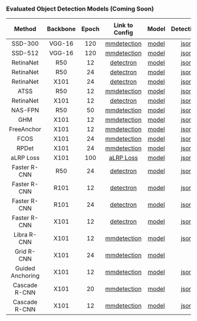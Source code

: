 ### Evaluated Object Detection Models (Coming Soon)

|   Method   | Backbone | Epoch | Link to Config |  Model | Detections | LRP Results | oLRP ↓ | oLRP<sub>Loc</sub> ↓ | oLRP<sub>FP</sub> ↓ | oLRP<sub>FN</sub> ↓ | AP<sup>C</sup> ↑ | AP<sub>50</sub> ↑ | AP<sub>75</sub> ↑ | AR<sup>C</sup><sub>100</sub> ↑|
| :---------------------------: | :-------: | :-----: | :------------: | :------: | :-----:| :----------: | :------: | :------: | :------: | :------: | :------: | :------: | :------: | :------: |
| SSD-300 | VGG-16 | 120 | [mmdetection](https://github.com/open-mmlab/mmdetection/blob/master/configs/ssd/ssd300_coco.py) | [model](https://drive.google.com/file/d/1pASqIfWRAJICBGW2MPwVW3C8pquA-pqV/view?usp=sharing) | [json](https://drive.google.com/file/d/1vt0Gn5El4st31_CUJqq_Gaf1VlLdqpan/view?usp=sharing) |[txt](https://drive.google.com/file/d/1kfXbmKPyoLvtBpFJKPGeIWMGphdYMoWC/view?usp=sharing)| 78.4 | 20.6 | 37.1 | 57.9 | 25.6 | 43.8 | 26.3 | 37.5 |
| SSD-512 | VGG-16 | 120 |[mmdetection](https://github.com/open-mmlab/mmdetection/blob/master/configs/ssd/ssd512_coco.py) | [model](https://drive.google.com/file/d/1qT8_tjV5Kw7sc9HqGA-vCJYRQsJac3To/view?usp=sharing) | [json](https://drive.google.com/file/d/1PRt1J6AGcF-M6fP6FAcsV__QY7Y4lVA0/view?usp=sharing) |[txt](https://drive.google.com/file/d/12X8nJvzpqgeJkYbUUdfC1IW_KVORZ1Sj/view?usp=sharing)| 75.4 | 19.7 | 32.8 | 53.6 | 29.4 | 49.3 | 31.0 | 42.5 |
| RetinaNet | R50 | 12 |[detectron](https://github.com/facebookresearch/Detectron/blob/master/configs/12_2017_baselines/retinanet_R-50-FPN_1x.yaml) | [model](https://drive.google.com/file/d/1QY__Wwf6AQFmTRKmmyj7p_EcqJw3S6Zo/view?usp=sharing) | [json](https://drive.google.com/file/d/1gsxa7JFuOzlIzO-vjPwPd2psz4yPwTax/view?usp=sharing) |[txt](https://drive.google.com/file/d/1KSGf46UfYhtKuGv11RIf0plxdlw9UCHi/view?usp=sharing)| 71.0 | 17.0 | 29.1 | 50.0 | 35.7 | 54.7 | 38.5 | 52.0 |
| RetinaNet | R50 | 24 |[detectron](https://github.com/facebookresearch/Detectron/blob/master/configs/12_2017_baselines/retinanet_R-50-FPN_2x.yaml) | [model](https://drive.google.com/file/d/140nWyeR_HNpLnI9YNPE7N65xnbuwJPX0/view?usp=sharing) | [json](https://drive.google.com/file/d/1gsxa7JFuOzlIzO-vjPwPd2psz4yPwTax/view?usp=sharing) |[txt](https://drive.google.com/file/d/1p8SpyWG5DvPmjKM8wIYrFV68V24M_95R/view?usp=sharing)| 70.6 | 17.1 | 28.4 | 49.6 | 35.7 | 54.9 | 38.2 | 51.4 |
| RetinaNet | X101 | 24 |[detectron](https://github.com/facebookresearch/Detectron/blob/master/configs/12_2017_baselines/retinanet_X-101-64x4d-FPN_2x.yaml) | [model](https://drive.google.com/file/d/1lPyh_oTM5bbaBavp71_EdPJbw8HhscV2/view?usp=sharing) | [json](https://drive.google.com/file/d/1L4KS324htfnaUT3LM2VUD_ImcupbOpHF/view?usp=sharing) |[txt](https://drive.google.com/file/d/1IFWkiU45pAEL2ZrvoyOGVW5F_5iSppp2/view?usp=sharing)| 67.5 | 16.1 | 24.5 | 46.3 | 39.2 | 59.2 | 41.8 | 53.5 |
| ATSS | R50 | 12 |[mmdetection](https://github.com/open-mmlab/mmdetection/blob/master/configs/atss/atss_r50_fpn_1x_coco.py) | [model](https://drive.google.com/file/d/1yoVoT0hcuB23MNE_D-UnDk1QX9M-pk_T/view?usp=sharing) | [json](https://drive.google.com/file/d/1knBeU4VzzIiSLkJOcW0avSridiAsw94m/view?usp=sharing) |[txt](https://drive.google.com/file/d/1OoadD0BSqmy0xmSiQt1OhDzForzuLdN9/view?usp=sharing)| 68.6 | 15.4 | 30.3 | 46.6 | 39.4 | 57.6 | 42.8 | 58.3 |
| RetinaNet | X101 | 12 |[detectron](https://github.com/facebookresearch/Detectron/blob/master/configs/12_2017_baselines/retinanet_X-101-64x4d-FPN_1x.yaml) | [model](https://drive.google.com/file/d/1UIbfySsPaTWEQySgIkfOZoSuXpvMTAwp/view?usp=sharing) | [json](https://drive.google.com/file/d/1MRKKIqgEnGmAi5dWxnHxanUHU7DR_P49/view?usp=sharing) |[txt](https://drive.google.com/file/d/1y_vTsS612Dkoq8RQ58tyO4OVwBAjGGyz/view?usp=sharing)| 67.6 | 16.1 | 25.3 | 46.2 | 39.8 | 59.5 | 43.0 | 54.8 |
| NAS-FPN | R50 | 50 |[mmdetection](https://github.com/open-mmlab/mmdetection/blob/master/configs/nas_fpn/retinanet_r50_nasfpn_crop640_50e_coco.py) | [model](https://drive.google.com/file/d/1OyjHJk9CHwWCKYCkGTNSj7Ur9l5AJsbB/view?usp=sharing) | [json](https://drive.google.com/file/d/1dY0WWDMPpVHK-9Kggo5QOyuBxfvBatIy/view?usp=sharing) |[txt](https://drive.google.com/file/d/1be88jw7pSBXuFnchA_nl0rTfDPIm7Ftw/view?usp=sharing)| 66.7 | 14.8 | 26.6 | 46.3 | 40.5 | 58.4 | 43.1 | 55.6 |
| GHM | X101 | 12 |[mmdetection](https://github.com/open-mmlab/mmdetection/blob/master/configs/ghm/retinanet_ghm_x101_64x4d_fpn_1x_coco.py)|[model](https://drive.google.com/file/d/1ITaXyEIjrbpZ-yBFc89Lr2ohg6-JVgMN/view?usp=sharing)|[json](https://drive.google.com/file/d/1RefYVEkpH7aWsvJs0XkfX0Oq43w7dAOy/view?usp=sharing) |[txt](https://drive.google.com/file/d/1c2As4ASgh-zPWJotyuNmZ-odAzFon2c8/view?usp=sharing)| 66.3 | 15.6 | 27.1 | 44.2 | 41.4 | 60.9 | 44.2 | 57.7 |
| FreeAnchor | X101 | 12 |[mmdetection](https://github.com/open-mmlab/mmdetection/blob/master/configs/free_anchor/retinanet_free_anchor_x101_32x4d_fpn_1x_coco.py)|[model](https://drive.google.com/file/d/10lE4LJk1pitj3_ldsAwb5Nu3cHPzci8-/view?usp=sharing)|[json](https://drive.google.com/file/d/1g77I3KceWHRYfXMm8bvB88RdIlvrMILk/view?usp=sharing)|[txt](https://drive.google.com/file/d/1yONcjyTaGouxx6_TNXKy-snhuAMjjVb7/view?usp=sharing)| 66.0 | 15.2 | 26.4 | 44.5 | 41.9 | 61.0 | 45.0 | 58.6 |
| FCOS | X101 | 24 |[mmdetection](https://github.com/open-mmlab/mmdetection/blob/master/configs/fcos/fcos_x101_64x4d_fpn_gn-head_mstrain_640-800_4x2_2x_coco.py)|[model](https://drive.google.com/file/d/1Ol4u0TKpcucdnaoMTrA2wYff85XQe5Yx/view?usp=sharing)|[json](https://drive.google.com/file/d/10yPrDT0BHAWEXxDM_yyklHCkPuKIWIz5/view?usp=sharing)|[txt](https://drive.google.com/file/d/1n5w339qTE3pRMxEkQl-r9LJ6Tp719YXV/view?usp=sharing)| 64.4 | 14.9 | 25.4 | 41.9 | 42.5 | 62.1 | 45.7 | 58.2 |
| RPDet | X101 | 24 |[mmdetection](https://github.com/open-mmlab/mmdetection/blob/master/configs/reppoints/reppoints_moment_x101_fpn_dconv_c3-c5_gn-neck%2Bhead_2x_coco.py)|[model](https://drive.google.com/file/d/1pN1oBAbtohEzquhLM_facq65HTfpSmea/view?usp=sharing)|[json](https://drive.google.com/file/d/1Hs9v7fji2SptsUqEvPP-i3m78_30WOIr/view?usp=sharing)|[txt](https://drive.google.com/file/d/1i3g6T50N3HMiFlIgIKZThSQ4bozzszu2/view?usp=sharing)| 63.3 | 15.4 | 23.4 | 39.5 | 44.2 | 65.5 | 47.8 | 58.7 |
| aLRP Loss | X101 | 100 |[aLRP Loss](https://github.com/kemaloksuz/aLRPLoss-AblationExperiments/blob/master/configs/aLRPLoss800_x101.py)|[model](https://drive.google.com/file/d/1gCrjqCc9i5-A4y-R6Xxbfpv1DiAH41Fy/view?usp=sharing)|[json](https://drive.google.com/file/d/1EnDccXFCiepIbpNPJmUOpfnjMN94EVMh/view?usp=sharing) |[txt](https://drive.google.com/file/d/1n0tF_XDxmpzCH-F23sQJxBFiP0dZXaSq/view?usp=sharing)| 62.5 | 15.1 | 23.2 | 39.5 | 45.4 | 66.6 | 48.0 | 60.3 |
| Faster R-CNN | R50 | 24 |[detectron](https://github.com/facebookresearch/Detectron/blob/master/configs/12_2017_baselines/e2e_faster_rcnn_R-50-FPN_2x.yaml) |[model]()|[json]()|[txt]()| 68.8 | 17.4 | 25.7 | 45.4 | 37.9 | 59.3 | 41.1 | 51.0 |
| Faster R-CNN | R101 | 12 |[detectron](https://github.com/facebookresearch/Detectron/blob/master/configs/12_2017_baselines/e2e_faster_rcnn_R-101-FPN_1x.yaml)|[model]()|[json]()|[txt]()| 67.6 | 17.2 | 24.2 | 44.3 | 39.4 | 61.2 | 43.4 | 52.6 |
| Faster R-CNN | R101 | 24 | [detectron](https://github.com/facebookresearch/Detectron/blob/master/configs/12_2017_baselines/e2e_faster_rcnn_X-101-64x4d-FPN_1x.yaml)|[model]()|[json](https://drive.google.com/file/d/1Ksrqi5OexsGX8f92Mp7D1Bo-OKdQ6iSy/view?usp=sharing)|[txt]()| 67.3 | 16.8 | 25.5 | 43.4 | 39.8 | 61.3 | 43.3 | 52.5 |
| Faster R-CNN | X101 | 12 |[detectron](https://github.com/facebookresearch/Detectron/blob/master/configs/12_2017_baselines/e2e_faster_rcnn_R-101-FPN_1x.yaml)|[model]()|[json]()|[txt]()| 66.2 | 17.1 | 24.9 | 41.5 | 41.3 | 63.7 | 44.7 | 54.6 |
| Libra R-CNN | X101 | 12 |[mmdetection](https://github.com/open-mmlab/mmdetection/blob/master/configs/libra_rcnn/libra_faster_rcnn_x101_64x4d_fpn_1x_coco.py)|[model](https://drive.google.com/file/d/1qSOOfxQ5XqdOY5chrBKoLuiucADdQuFQ/view?usp=sharing)|[json](https://drive.google.com/file/d/10n_92dUW1yLEA72jcY5d6bh8HwTAhL0H/view?usp=sharing)|[txt](https://drive.google.com/file/d/1MBY486CWUwsT0nTCGLhzdk2ff_Co8DZX/view?usp=sharing)| 65.1 | 15.8 | 24.3 | 41.6 | 42.7 | 63.7 | 46.9 | 56.0 |
| Grid R-CNN | X101 | 24 |[mmdetection](https://github.com/open-mmlab/mmdetection/blob/master/configs/grid_rcnn/grid_rcnn_x101_64x4d_fpn_gn-head_2x_coco.py)|[model](https://drive.google.com/file/d/1tXqAWinnZ4XY89JJ-Ofy_O2FnB2uSz6o/view?usp=sharing)| |[txt](https://drive.google.com/file/d/1GockpvXq0XhD6mj_gXMxB6Mwyio2xY5h/view?usp=sharing)| 64.2 | 14.4 | 24.7 | 42.3 | 43.0 | 61.6 | 46.7 | 56.7 |
| Guided Anchoring | X101 | 12 |[mmdetection](https://github.com/open-mmlab/mmdetection/blob/master/configs/guided_anchoring/ga_faster_x101_64x4d_fpn_1x_coco.py)|[model](https://drive.google.com/file/d/1P5oa-TnFg11G_-gMFGiz--B0953DFDH5/view?usp=sharing)|[json](https://drive.google.com/file/d/1izz240jKVHBbWmlIlH1_z2aO8bFriZKG/view?usp=sharing)|[txt](https://drive.google.com/file/d/1tUpcb6rE5I8lUFfNPjdljWGCvDcWaKTQ/view?usp=sharing)| 64.4 | 14.8 | 25.6 | 41.8 | 43.9 | 63.7 | 48.3 | 59.9 |
| Cascade R-CNN | X101 | 20 |[mmdetection](https://github.com/open-mmlab/mmdetection/blob/master/configs/cascade_rcnn/cascade_rcnn_x101_64x4d_fpn_20e_coco.py)|[model](https://drive.google.com/file/d/1nyYZObZAEDE-_p5HTd3H_8mnAb63yY5y/view?usp=sharing)|[json](https://drive.google.com/file/d/1P7LbB3agCsIExldGpQphc9oJsu7LH-j5/view?usp=sharing)|[txt](https://drive.google.com/file/d/1oBMXorvq7MRWXCPuS3IieYwqM1IV_ZnM/view?usp=sharing)| 63.3 | 14.3 | 25.4 | 41.0 | 44.5 | 63.2 | 48.5 | 56.9 |
| Cascade R-CNN | X101 | 12 |[mmdetection](https://github.com/open-mmlab/mmdetection/blob/master/configs/cascade_rcnn/cascade_rcnn_x101_64x4d_fpn_1x_coco.py)|[model](https://drive.google.com/file/d/1YlQXKTwhbymJdKcW0SxyIsQiwXNUrgSN/view?usp=sharing)|[json](https://drive.google.com/file/d/14t4lWPL79f_eKO3mKPTSAmD8SN1K5PPz/view?usp=sharing)|[txt](https://drive.google.com/file/d/1ps5WTfKlLwMAb7JoD_o_DDNvOC4D5nP0/view?usp=sharing)| 63.2 | 14.4 | 23.9 | 40.9 | 44.7 | 63.6 | 48.9 | 57.4 |

